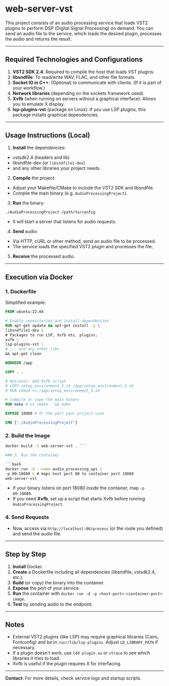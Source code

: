 # web-server-vst

This project consists of an audio processing service that loads VST2 plugins to perform DSP (Digital Signal Processing) on ​​demand. You can send an audio file to the service, which loads the desired plugin, processes the audio and returns the result.

---

## Required Technologies and Configurations

1. **VST2 SDK 2.4**: Required to compile the host that loads VST plugins.
2. **libsndfile**: To read/write WAV, FLAC, and other file formats.
3. **Socket IO in C++**: (Optional) to communicate with clients. (If it is part of your workflow.)
4. **Network libraries** (depending on the sockets framework used).
5. **Xvfb** (when running on servers without a graphical interface): Allows you to emulate X display.
6. **lsp-plugins-vst** (package on Linux): If you use LSP plugins, this package installs graphical dependencies.

---

## Usage Instructions (Local)

1. **Install** the dependencies:
- vstsdk2.4 (headers and lib)
- libsndfile-dev (or `libsndfile1-dev`)
- and any other libraries your project needs.

2. **Compile** the project:
- Adjust your Makefile/CMake to include the VST2 SDK and libsndfile.
- Compile the main binary (e.g. `AudioProcessingProject`).

3. **Run** the binary:
```bash
./AudioProcessingProject /path/to/config
```
- It will start a server that listens for audio requests.

4. **Send** audio:
- Via HTTP, cURL or other method, send an audio file to be processed.
- The service loads the specified VST2 plugin and processes the file.

5. **Receive** the processed audio.

---
## Execution via Docker

### 1. Dockerfile

Simplified example:
```dockerfile
FROM ubuntu:22.04

# Enable repositories and install dependencies
RUN apt-get update && apt-get install -y \
libsndfile1-dev \
# Packages to run LSP, Xvfb etc. plugins.
xvfb \
lsp-plugins-vst \
# ... and any other libs
&& apt-get clean

WORKDIR /app

COPY . .

# Optional: Add Xvfb script
# COPY setup_environment_X.sh /app/setup_environment_X.sh
# RUN chmod +x /app/setup_environment_X.sh

# Compile or copy the main binary
RUN make # or cmake . && make

EXPOSE 18080 # Or the port your project uses

CMD ["./AudioProcessingProject"]
```

### 2. Build the Image

```bash
docker build -t web-server-vst . ```

### 3. Run the Container

```bash
docker run -d --name audio_processing_api \
-p 80:18080 \ # maps host port 80 to container port 18080
web-server-vst
```

- If your binary listens on port 18080 inside the container, map `-p 80:18080`.
- If you need **Xvfb**, set up a script that starts Xvfb before running `AudioProcessingProject`.

### 4. Send Requests

- Now, access via `http://localhost:80/process` (or the route you defined) and send the audio file.

---

## Step by Step

1. **Install** Docker.
2. **Create** a Dockerfile including all dependencies (libsndfile, vstsdk2.4, etc.).
3. **Build** (or copy) the binary into the container.
4. **Expose** the port of your service.
5. **Run** the container with `docker run -d -p <host-port>:<container-port> image`.
6. **Test** by sending audio to the endpoint.

---

## Notes
- External VST2 plugins (like LSP) may require graphical libraries (Cairo, Fontconfig) and be in `/usr/lib/lsp-plugins`. Adjust `LD_LIBRARY_PATH` if necessary.
- If a plugin doesn't work, use `ldd plugin.so` or `strace` to see which libraries it tries to load.
- Xvfb is useful if the plugin requires X for interfacing.

---

**Contact**: For more details, check service logs and startup scripts.
